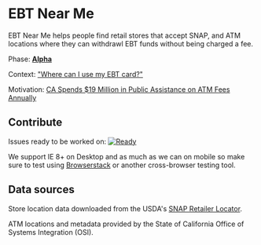 EBT Near Me
===========

EBT Near Me helps people find retail stores that accept SNAP, and ATM locations where they can withdrawl EBT funds without being charged a fee.

Phase: [**Alpha**](https://www.gov.uk/service-manual/phases)

Context: ["Where can I use my EBT card?"](https://github.com/codeforamerica/health-project-ideas/issues/33)

Motivation: [CA Spends $19 Million in Public Assistance on ATM Fees Annually](http://calreinvest.org/news/new-report-california-spends-19-million-in-public-assistance-on-atm-fees-annually)

Contribute
-------------
Issues ready to be worked on: [![Ready](https://badge.waffle.io/codeforamerica/ebt-near-me.svg?label=ready&title=Ready)](http://waffle.io/codeforamerica/ebt-near-me)

We support IE 8+ on Desktop and as much as we can on mobile so make sure to test using [Browserstack](http://www.browserstack.com/) or another cross-browser testing tool.

Data sources
-----------------------

Store location data downloaded from the USDA's [SNAP Retailer Locator](http://www.fns.usda.gov/snap/retailerlocator).

ATM locations and metadata provided by the State of California Office of Systems Integration (OSI).